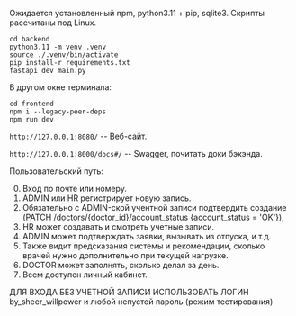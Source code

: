 Ожидается установленный npm, python3.11 + pip, sqlite3.
Скрипты рассчитаны под Linux.

```
cd backend
python3.11 -m venv .venv
source ./.venv/bin/activate
pip install-r requirements.txt
fastapi dev main.py
```

В другом окне терминала:

```
cd frontend
npm i --legacy-peer-deps
npm run dev
```

`http://127.0.0.1:8080/` -- Веб-сайт.

`http://127.0.0.1:8000/docs#/` -- Swagger, почитать доки бэкэнда.

Пользовательский путь:

0. Вход по почте или номеру.
1. ADMIN или HR регистрирует новую запись.
2. Обязательно с ADMIN-ской учентной записи подтвердить создание (PATCH /doctors/{doctor_id}/account_status {account_status = 'OK'}),
3. HR может создавать и смотреть учетные записи.
4. ADMIN может подтверждать заявки, вызывать из отпуска, и т.д.
5. Также видит предсказания системы и рекомендации, сколько врачей нужно дополнительно при текущей нагрузке.
6. DOCTOR может заполнять, сколько делал за день.
7. Всем доступен личный кабинет.

ДЛЯ ВХОДА БЕЗ УЧЕТНОЙ ЗАПИСИ ИСПОЛЬЗОВАТЬ ЛОГИН by_sheer_willpower и любой непустой пароль (режим тестирования)
